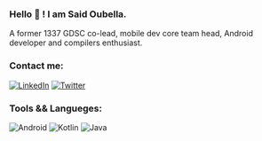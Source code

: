 ### Hello 👋 ! I am Said Oubella.

A former 1337 GDSC co-lead, mobile dev core team head, Android developer and compilers enthusiast.

### Contact me:

[![LinkedIn](https://img.shields.io/badge/linkedin-%230077B5.svg?style=for-the-badge&logo=linkedin&logoColor=white)](https://www.linkedin.com/in/saidooubella)
[![Twitter](https://img.shields.io/badge/Twitter-%231DA1F2.svg?style=for-the-badge&logo=Twitter&logoColor=white)](https://twitter.com/saidooubella)

### Tools && Langueges:

![Android](https://img.shields.io/badge/Android-3DDC84?style=for-the-badge&logo=android&logoColor=white)
![Kotlin](https://img.shields.io/badge/kotlin-%237F52FF.svg?style=for-the-badge&logo=kotlin&logoColor=white)
![Java](https://img.shields.io/badge/java-%23ED8B00.svg?style=for-the-badge&logo=java&logoColor=white)
